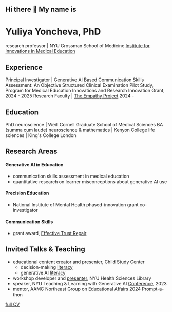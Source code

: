 ## Hi there 👋 My name is

# Yuliya Yoncheva, PhD
research professor | NYU Grossman School of Medicine
[Institute for Innovations in Medical Education](https://med.nyu.edu/departments-institutes/innovations-medical-education/our-programs-divisions/center-empathy-medicine)

Experience
---------
Principal Investigator | Generative AI Based Communication Skills Assessment: An Objective Structured Clinical Examination Pilot Study, Program for Medical Education Innovations and Research Innovation Grant, 2024 - 2025
Research Faculty | [The Empathy Project](https://www.empathyproject.com/our-team) 2024 -

Education
---------
PhD neuroscience | Weill Cornell Graduate School of Medical Sciences
BA (summa cum laude) neuroscience & mathematics | Kenyon College
life sciences | King's College London

Research Areas 
--------------
#### Generative AI in Education 
- communication skills assessment in medical education
- quantitative research on learner misconceptions about generative AI use
#### Precision Education
- National Institute of Mental Health phased-innovation grant co-investigator
#### Communication Skills 
- grant award, [Effective Trust Repair](https://programs.clearerthinking.org/effective_trust_repair.html) 

Invited Talks & Teaching
--------
- educational content creator and presenter, Child Study Center
	- decision-making [literacy](https://osf.io/j39nr)
	- generative AI [literacy](https://osf.io/qmjwf)
- workshop developer and [presenter](https://linktr.ee/AI.B.C), NYU Health Sciences Library
- speaker, NYU Teaching & Learning with Generative AI [Conference](https://wp.nyu.edu/2023aiconference/schedule/), 2023
- mentor, AAMC Northeast Group on Educational Affairs 2024 Prompt-a-thon


[full CV](https://docs.google.com/document/d/e/2PACX-1vR3RcpUGNQ-rcWsGTShTm3G4k24vE5bOUzNGAHdiiO_f7d3ww4u9mJFjDvT1CLrHNcTtrgTN_W0028U/pub)

<!--
**yuliyayoncheva/yuliyayoncheva** is a ✨ _special_ ✨ repository because its `README.md` (this file) appears on your GitHub profile.

Here are some ideas to get you started:

- 🔭 I’m currently working on ...
- 🌱 I’m currently learning ...
- 👯 I’m looking to collaborate on ...
- 🤔 I’m looking for help with ...
- 💬 Ask me about ...
- 📫 How to reach me: ...
- 😄 Pronouns: ...
- ⚡ Fun fact: ...
-->
